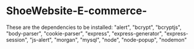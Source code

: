 # ShoeWebsite-E-commerce-
These are the dependencies to be installed: 
    "alert",
    "bcrypt",
    "bcryptjs",
    "body-parser",
    "cookie-parser",
    "express",
    "express-generator",
    "express-session",
    "js-alert",
    "morgan",
    "mysql",
    "node",
    "node-popup",
    "nodemon"
  
